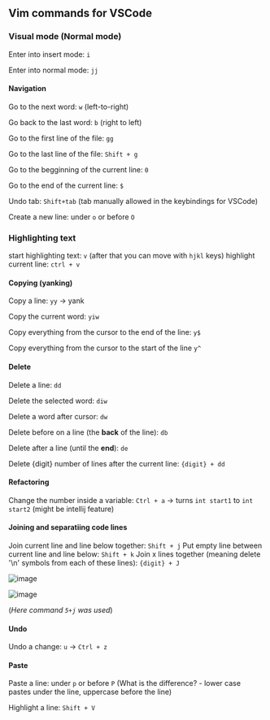 ## Vim commands for VSCode

### Visual mode (Normal mode)
Enter into insert mode: `i`

Enter into normal mode: `jj`

#### Navigation
Go to the next word: `w` (left-to-right)

Go back to the last word: `b` (right to left)

Go to the first line of the file: `gg`

Go to the last line of the file: `Shift + g`

Go to the begginning of the current line: `0`

Go to the end of the current line: `$`

Undo tab: `Shift+tab` (tab manually allowed in the keybindings for VSCode)

Create a new line: under `o` or before `O`

### Highlighting text

start highlighting text: `v` (after that you can move with `hjkl` keys)
highlight current line: `ctrl + v`
 
#### Copying (yanking)
Copy a line: `yy` -> yank

Copy the current word: `yiw`

Copy everything from the cursor to the end of the line: `y$`

Copy everything from the cursor to the start of the line `y^`


#### Delete 
Delete a line: `dd`

Delete the selected word: `diw`

Delete a word after cursor: `dw`

Delete before on a line (the **back** of the line): `db`

Delete after a line (until the **end**): `de`

Delete {digit} number of lines after the current line: `{digit} + dd`

#### Refactoring
Change the number inside a variable: `Ctrl + a` -> turns `int start1` to `int start2` (might be intellij feature)
 
#### Joining and separatiing code lines
Join current line and line below together: `Shift + j`
Put empty line between current line and line below: `Shift + k`
Join x lines together (meaning delete '\n' symbols from each of these lines): `{digit} + J`

![image](https://user-images.githubusercontent.com/90053205/196723942-0c99e27e-290f-4692-96c4-778b510dbe36.png)

![image](https://user-images.githubusercontent.com/90053205/196724539-0368b64a-d929-4ae1-841b-fbf97bb2bd0f.png)

(*Here command `5+j` was used*)




#### Undo

Undo a change: `u` -> `Ctrl + z`  

#### Paste

Paste a line: under `p` or before `P` (What is the difference? - lower case pastes under the line, uppercase before the line)

Highlight a line: `Shift + V`

